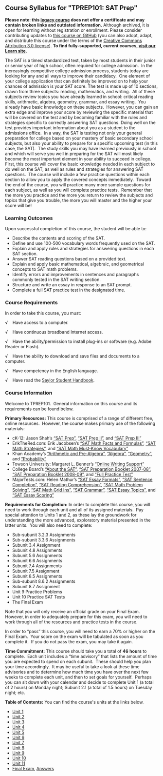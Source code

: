 Course Syllabus for "TPREP101: SAT Prep"
----------------------------------------

**Please note: this [legacy course](https://sayloracademy.zendesk.com/hc/en-us/articles/206089967) does not offer a certificate and may contain 
broken links and outdated information.** Although archived, it is open 
for learning without registration or enrollment. Please consider contributing 
updates to [this course on GitHub](https://github.com/saylordotorg/course_tprep101) 
(you can also adopt, adapt, and distribute this course under the terms of 
the [Creative Commons Attribution 3.0 license](http://creativecommons.org/licenses/by/3.0/)). **To find fully-supported, current courses, [visit our 
Learn site](https://learn.saylor.org).**

The SAT is a timed standardized test, taken by most students in their
junior or senior year of high school, often required for college
admission.  In the increasingly competitive college admission process,
students today are looking for any and all ways to improve their
candidacy.  One element of your college application that can definitely
be improved on to help your chances of admission is your SAT score. The
test is made up of 10 sections, drawn from three subjects: reading,
mathematics, and writing.  All of these subjects review topics you have
already learned in school: critical reading skills, arithmetic, algebra,
geometry, grammar, and essay writing.  You already have basic knowledge
on these subjects.  However, you can gain an extra edge and improve your
score by reviewing the specific material that will be covered on the
test and by becoming familiar with the rules and strategies specific to
correctly answering SAT questions. Doing well on the test provides
important information about you as a student to the admissions office. 
In a way, the SAT is testing not only your general preparation for
college based on your mastery of basic secondary school subjects, but
also your ability to prepare for a specific upcoming test (in this case,
the SAT).  The study skills you may have learned previously in school
and which will serve you well in preparing for the SAT will most likely
become the most important element in your ability to succeed in college.
First, this course will cover the basic knowledge needed in each subject
to do well on the SAT, as well as rules and strategies for answering SAT
questions.  The course will include a few practice questions within each
section to allow you to apply the covered concepts immediately.  Toward
the end of the course, you will practice many more sample questions for
each subject, as well as you will complete practice tests.  Remember
that the more you practice and the more you return to review the
subjects and topics that give you trouble, the more you will master and
the higher your score will be!

### Learning Outcomes

Upon successful completion of this course, the student will be able to:

-   Describe the contents and scoring of the SAT.
-   Define and use 100-500 vocabulary words frequently used on the SAT.
-   Explain and apply rules and strategies for answering questions in
    each SAT section.
-   Answer SAT reading questions based on a provided text.
-   Explain and apply basic mathematical, algebraic, and geometrical
    concepts to SAT math problems.
-   Identify errors and improvements in sentences and paragraphs
    commonly tested in the SAT writing section.
-   Structure and write an essay in response to an SAT prompt.
-   Complete a full SAT practice test in the designated time.

### Course Requirements

In order to take this course, you must:  
  
 √    Have access to a computer.  
  
 √    Have continuous broadband Internet access.  
  
 √    Have the ability/permission to install plug-ins or software (e.g.
Adobe Reader or Flash).  
  
 √    Have the ability to download and save files and documents to a
computer.  
  
 √    Have competency in the English language.  
  
 √    Have read the [Saylor Student
Handbook](http://www.saylor.org/site/wp-content/uploads/2012/05/Saylor-StudentHandbook.pdf).

### Course Information

Welcome to TPREP101.  General information on this course and its
requirements can be found below.  
  
 **Primary Resources:** This course is comprised of a range of different
free, online resources.  However, the course makes primary use of the
following materials:  

-   cK-12: Jason Shah’s [“SAT
    Prep”](http://www.ck12.org/flexbook/book/1367), [“SAT Prep
    II”](http://www.ck12.org/flexbook/book/1562), and [“SAT Prep
    III”](http://www.ck12.org/flexbook/book/1566)
-   ErikTheRed.com: Erik Jacobsen’s [“SAT Math Facts and
    Formulas”](http://www.erikthered.com/tutor/), [“SAT Math
    Strategies”](http://www.erikthered.com/tutor/), and [“SAT Math
    Must-Know Vocabulary”](http://www.erikthered.com/tutor/)
-   Khan Academy’s [“Arithmetic and
    Pre-Algebra”](http://www.khanacademy.org/math/arithmetic),
    [“Algebra”](http://www.khanacademy.org/math/algebra),
    [“Geometry”](http://www.khanacademy.org/math/geometry/), and
    [“Probability”](http://www.khanacademy.org/math/probability)
-   Towson University: Margaret L. Benner’s [“Online Writing
    Support”](http://wwwnew.towson.edu/ows/index.htm)
-   College Board’s [“About the
    SAT”](http://professionals.collegeboard.com/testing/sat-reasoning/about),
    [“SAT Preparation Booklet
    2007-08”](http://www.churchillptsa.org/dload.html), [“SAT
    Preparation Booklet
    2008-09”](http://www.churchillptsa.org/dload.html), and [“Full
    Practice
    Test”](http://sat.collegeboard.org/practice/sat-practice-test)
-   MajorTests.com: Helen Mathur’s [“SAT Essay
    Formats”](http://www.majortests.com/sat/essay-formats.php), [“SAT
    Sentence
    Completion”](http://www.majortests.com/sat/sentence-completion.php),
    [“SAT Reading
    Comprehension”](http://www.majortests.com/sat/reading-comprehension.php), [“SAT
    Math Problem
    Solving”](http://www.majortests.com/sat/problem-solving.php), [“SAT
    Math Grid Ins”](http://www.majortests.com/sat/grid-ins.php), [“SAT
    Grammar”](http://www.majortests.com/sat/grammar.php), [“SAT Essay
    Topics”](http://www.majortests.com/sat/essay-topics.php), and [“SAT
    Essay Scoring”](http://www.majortests.com/sat/essay-scoring.php)

**Requirements for Completion:** In order to complete this course, you
will need to work through each unit and all of its assigned materials. 
Pay special attention to Units 1 and 2, as these lay the groundwork for
understanding the more advanced, exploratory material presented in the
latter units.  You will also need to complete:  

-   Sub-subunit 3.2.3 Assignments
-   Sub-subunit 3.3.6 Assignments
-   Subunit 3.4 Assignment
-   Subunit 4.8 Assignments
-   Subunit 5.6 Assignments
-   Subunit 6.6 Assignments
-   Subunit 7.4 Assignments
-   Subunit 7.5 Assignment
-   Subunit 8.5 Assignments
-   Sub-subunit 8.6.2 Assignments
-   Subunit 8.7 Assignment
-   Unit 9 Practice Problems
-   Unit 10 Practice SAT Tests
-   The Final Exam

Note that you will only receive an official grade on your Final Exam. 
However, in order to adequately prepare for this exam, you will need to
work through all of the resources and practice tests in the course.  
  
 In order to “pass” this course, you will need to earn a 70% or higher
on the Final Exam.  Your score on the exam will be tabulated as soon as
you complete it.  If you do not pass the exam, you may take it again.  
  
 **Time Commitment:** This course should take you a total of **46**
**hours** to complete.  Each unit includes a “time advisory” that lists
the amount of time you are expected to spend on each subunit.  These
should help you plan your time accordingly.  It may be useful to take a
look at these time advisories and to determine how much time you have
over the next few weeks to complete each unit, and then to set goals for
yourself.  Perhaps you can sit down with your calendar and decide to
complete Unit 1 (a total of 2 hours) on Monday night; Subunit 2.1 (a
total of 1.5 hours) on Tuesday night; etc.  
  
**Table of Contents:** You can find the course's units at the links below.

- [Unit 1](https://legacy.saylor.org/tprep101/Unit01/)
- [Unit 2](https://legacy.saylor.org/tprep101/Unit02/)
- [Unit 3](https://legacy.saylor.org/tprep101/Unit03/)
- [Unit 4](https://legacy.saylor.org/tprep101/Unit04/)
- [Unit 5](https://legacy.saylor.org/tprep101/Unit05/)
- [Unit 6](https://legacy.saylor.org/tprep101/Unit06/)
- [Unit 7](https://legacy.saylor.org/tprep101/Unit07/)
- [Unit 8](https://legacy.saylor.org/tprep101/Unit08/)
- [Unit 9](https://legacy.saylor.org/tprep101/Unit09/)
- [Unit 10](https://legacy.saylor.org/tprep101/Unit10/)
- [Unit 11](https://legacy.saylor.org/tprep101/Unit11/)
- [Final Exam](http://saylordotorg.github.io/LegacyExams/ELECTIVES/TPREP101/TPREP101-FinalExam.html), [Answers](http://saylordotorg.github.io/LegacyExams/ELECTIVES/TPREP101/TPREP101-FinalExam-Answers.html)
